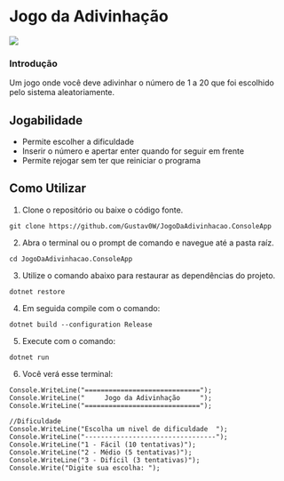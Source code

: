 # Jogo da Adivinhação

![](https://i.imgur.com/N93CPlS.gif)

### Introdução

Um jogo onde você deve adivinhar o número de 1 a 20 que foi escolhido pelo sistema aleatoriamente.

## Jogabilidade
- Permite escolher a dificuldade
- Inserir o número e apertar enter quando for seguir em frente
- Permite rejogar sem ter que reiniciar o programa

## Como Utilizar
1. Clone o repositório ou baixe o código fonte.
```
git clone https://github.com/Gustav0W/JogoDaAdivinhacao.ConsoleApp
```  
2. Abra o terminal ou o prompt de comando e navegue até a pasta raíz.
```
cd JogoDaAdivinhacao.ConsoleApp
```
3. Utilize o comando abaixo para restaurar as dependências do projeto.
```
dotnet restore
```
4. Em seguida compile com o comando:
```
dotnet build --configuration Release
```
5. Execute com o comando:
```
dotnet run
```
6. Você verá esse terminal:
```
Console.WriteLine("=============================");
Console.WriteLine("     Jogo da Adivinhação     ");
Console.WriteLine("=============================");

//Dificuldade
Console.WriteLine("Escolha um nivel de dificuldade  ");
Console.WriteLine("---------------------------------");
Console.WriteLine("1 - Fácil (10 tentativas)");
Console.WriteLine("2 - Médio (5 tentativas)");
Console.WriteLine("3 - Difícil (3 tentativas)");
Console.Write("Digite sua escolha: ");
```
